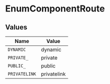 # EnumComponentRoute


## Values

| Name          | Value         |
| ------------- | ------------- |
| `DYNAMIC`     | dynamic       |
| `PRIVATE_`    | private       |
| `PUBLIC_`     | public        |
| `PRIVATELINK` | privatelink   |